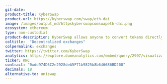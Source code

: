 ```yaml
---
git-date:
product-title: KyberSwap
product-url: https://kyberswap.com/swap/eth-dai
image: /images/output_md/httpskyberswapcomswapeth-dai.png
ecosystem: ethereum
type: non-custodial
product-description: KyberSwap allows anyone to convert tokens directly from their wallet in an instant, convenient and secure way. [Interview with Loi Luu, CEO and co-founder of Kyber Network](/kyber-network).
coltitle:  "Decentralized exchanges"
colpermalink: exchanges
twitter: https://twitter.com/KyberSwap
analytics: https://explore.duneanalytics.com/embed/query/2997/visualization/5790?api_key=HHhfNvIIhiL3oc0NpRLaA7akSjHySN2a9D8tWros
ticker: KNC
contract: "0xdd974D5C2e2928deA5F71b9825b8b646686BD200"
decimals: 18
alternative-to: uniswap
---
```

